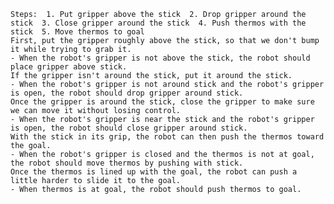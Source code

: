 
    Steps:  1. Put gripper above the stick  2. Drop gripper around the stick  3. Close gripper around the stick  4. Push thermos with the stick  5. Move thermos to goal
    First, put the gripper roughly above the stick, so that we don't bump it while trying to grab it.
    - When the robot's gripper is not above the stick, the robot should place gripper above stick.
    If the gripper isn't around the stick, put it around the stick.
    - When the robot's gripper is not around stick and the robot's gripper is open, the robot should drop gripper around stick.
    Once the gripper is around the stick, close the gripper to make sure we can move it without losing control.
    - When the robot's gripper is near the stick and the robot's gripper is open, the robot should close gripper around stick.
    With the stick in its grip, the robot can then push the thermos toward the goal.
    - When the robot's gripper is closed and the thermos is not at goal, the robot should move thermos by pushing with stick.
    Once the thermos is lined up with the goal, the robot can push a little harder to slide it to the goal.
    - When thermos is at goal, the robot should push thermos to goal.